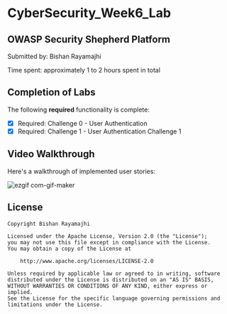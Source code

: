 # CyberSecurity_Week6_Lab

## OWASP Security Shepherd Platform

Submitted by: Bishan Rayamajhi

Time spent: approximately 1 to 2 hours spent in total

## Completion of Labs

The following **required** functionality is complete:

* [x] Required: Challenge 0 - User Authentication
* [x] Required: Challenge 1 - User Authentication Challenge 1

## Video Walkthrough

Here's a walkthrough of implemented user stories:

![ezgif com-gif-maker](https://user-images.githubusercontent.com/73560206/120074910-13239780-c06d-11eb-84c3-c03d79395105.gif)





## License

    Copyright Bishan Rayamajhi

    Licensed under the Apache License, Version 2.0 (the "License");
    you may not use this file except in compliance with the License.
    You may obtain a copy of the License at

        http://www.apache.org/licenses/LICENSE-2.0

    Unless required by applicable law or agreed to in writing, software
    distributed under the License is distributed on an "AS IS" BASIS,
    WITHOUT WARRANTIES OR CONDITIONS OF ANY KIND, either express or implied.
    See the License for the specific language governing permissions and
    limitations under the License.
